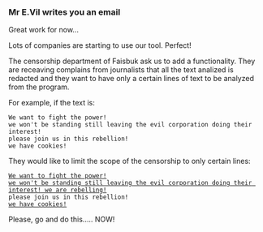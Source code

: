 ### Mr E.Vil writes you an email

Great work for now...

Lots of companies are starting to use our tool. Perfect!

The censorship department of Faisbuk ask us to add a functionality.
They are receaving complains from journalists that all the text analized is redacted and they want to have only a certain lines of text to be analyzed from the program.

For example, if the text is:

```
We want to fight the power! 
we won't be standing still leaving the evil corporation doing their interest!
please join us in this rebellion!
we have cookies!
```

They would like to limit the scope of the censorship to only certain lines:
<pre><code><ins>We want to fight the power!</ins>
<ins>we won't be standing still leaving the evil corporation doing their interest! we are rebelling!</ins>
please join us in this rebellion!
<ins>we have cookies!</ins>
</pre></code>

Please, go and do this..... NOW!
